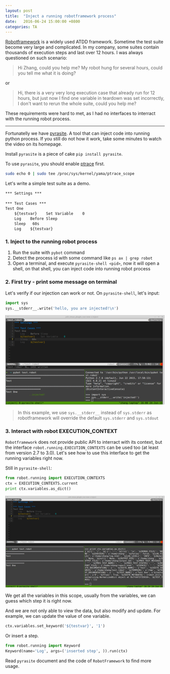 ```yaml
---
layout: post
title:  "Inject a running robotframework process"
date:   2016-06-24 15:00:00 +0800
categories: TA
---
```

[Robotframework](https://robotframework.org) is a widely used ATDD framework. Sometime the test suite become very large and complicated. In my company, some suites contain thousands of execution steps and last over 12 hours.
I was always questioned on such scenario:

> Hi Zhang, could you help me? My robot hung for several hours, could you tell me what it is doing?

or

> Hi, there is a very very long execution case that already run for 12 hours, but just now I find one variable in teardown was set incorrectly, I don't want to rerun the whole suite, could you help me?

These requirements were hard to met, as I had no interfaces to interract with the running robot process.

---

Fortunatelly we have [pyrasite](http://pyrasite.com/). A tool that can inject code into running python process. If you still do not how it work, take some minutes to watch the video on its homepage.

Install `pyrasite` is a piece of cake `pip install pyrasite`.

To use `pyrasite`, you should enable [ptrace](http://man7.org/linux/man-pages/man2/ptrace.2.html) first.

```sh
sudo echo 0 | sudo tee /proc/sys/kernel/yama/ptrace_scope
```

Let's write a simple test suite as a demo.

```robotframework
*** Settings ***

*** Test Cases ***
Test One
    ${testvar}    Set Variable    0
    Log    Before Sleep
    Sleep   60s
    Log    ${testvar}
```

### 1. Inject to the running robot process

1. Run the suite with `pybot` command
1. Detect the process id with some command like `ps ax | grep robot`
1. Open a terminal, and execute `pyrasite-shell <pid>`, now it will open a shell, on that shell, you can inject code into running robot process

### 2. First try - print some message on terminal

Let's verify if our injection can work or not. On `pyrasite-shell`, let's input:

```python
import sys
sys.__stderr__.write('hello, you are injected!\n')
```

![show inject log](/assets/inject-stderr.png)

> In this example, we use `sys.__stderr__` instead of `sys.stderr` as robotframework will override the default `sys.stderr` and `sys.stdout`


### 3. Interact with robot EXECUTION_CONTEXT

`Robotframework` does not provide public API to interract with its context, but the interface `robot.running.EXECUTION_CONTEXTS` can be used too (at least from version 2.7 to 3.0).
Let's see how to use this interface to get the running variables right now.

Still in `pyrasite-shell`:

```python
from robot.running import EXECUTION_CONTEXTS
ctx = EXECUTION_CONTEXTS.current
print ctx.variables.as_dict()
```

![show variables](/assets/inject-variables.png)

We get all the variables in this scope, usually from the variables, we can guess which step it is right now.

And we are not only able to view the data, but also modify and update. For example, we can update the value of one variable.

```python
ctx.variables.set_keyword('${testvar}', '1')
```

Or insert a step.

```python
from robot.running import Keyword
Keyword(name='Log', args=('inserted step', )).run(ctx)
```

Read `pyrasite` document and the code of `RobotFramework` to find more usage.
